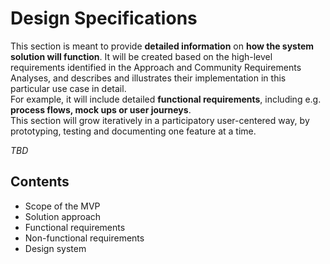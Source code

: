 # Design Specifications
This section is meant to provide **detailed information** on **how the system solution will function**. It will be created based on the high-level requirements identified in the Approach and Community Requirements Analyses, and describes and illustrates their implementation in this particular use case in detail.  
For example, it will include detailed **functional requirements**, including e.g. **process flows, mock ups or user journeys**.   
This section will grow iteratively in a participatory user-centered way, by prototyping, testing and documenting one feature at a time.

*TBD*

## Contents
- Scope of the MVP
- Solution approach
- Functional requirements
- Non-functional requirements
- Design system

